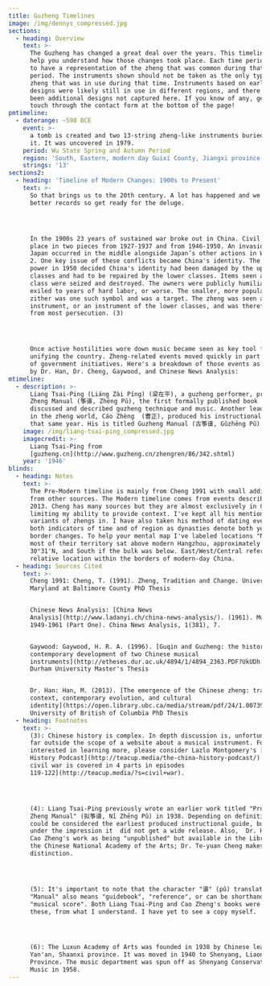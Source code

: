 ```yaml
---
title: Guzheng Timelines
image: /img/dennys_compressed.jpg
sections:
  - heading: Overview
    text: >-
      The Guzheng has changed a great deal over the years. This timeline can
      help you understand how those changes took place. Each time period tries
      to have a representation of the zheng that was common during that time
      period. The instruments shown should not be taken as the only type of
      zheng that was in use during that time. Instruments based on earlier
      designs were likely still in use in different regions, and there may have
      been additional designs not captured here. If you know of any, get in
      touch through the contact form at the bottom of the page!
pmtimeline:
  - daterange: ~598 BCE
    event: >-
      a tomb is created and two 13-string zheng-like instruments buried within
      it. It was uncovered in 1979.
    period: Wu State Spring and Autumn Period
    region: 'South, Eastern, modern day Guixi County, Jiangxi province'
    strings: '13'
sections2:
  - heading: 'Timeline of Modern Changes: 1900s to Present'
    text: >-
      So that brings us to the 20th century. A lot has happened and we have
      better records so get ready for the deluge.




      In the 1900s 23 years of sustained war broke out in China. Civil war took
      place in two pieces from 1927-1937 and from 1946-1950. An invasion from
      Japan occurred in the middle alongside Japan’s other actions in World War
      2. One key issue of these conflicts became China's identity. The side in
      power in 1950 decided China's identity had been damaged by the upper
      classes and had to be repaired by the lower classes. Items seen as upper
      class were seized and destroyed. The owners were publicly humiliated,
      exiled to years of hard labor, or worse. The smaller, more popular qin
      zither was one such symbol and was a target. The zheng was seen as a folk
      instrument, or an instrument of the lower classes, and was therefore saved
      from most persecution. (3)




      Once active hostilities wore down music became seen as key tool for
      unifying the country. Zheng-related events moved quickly in part because
      of government initiatives. Here's a breakdown of those events as reported
      by Dr. Han, Dr. Cheng, Gaywood, and Chinese News Analysis:
mtimeline:
  - description: >-
      Liang Tsai-Ping (Liáng Zài Píng) (梁在平), a guzheng performer, produces
      Zheng Manual (筝谱, Zhēng Pǔ), the first formally published book that
      discussed and described guzheng technique and music. Another leading man
      in the zheng world, Cáo Zhèng  (曹正), produced his instructional book later
      that same year. His is titled Guzheng Manual (古筝谱, Gǔzhēng Pǔ). (4)(5)
    image: /img/liang-tsai-ping_compressed.jpg
    imagecredit: >-
      Liang Tsai-Ping from
      [guzheng.cn](http://www.guzheng.cn/zhengren/86/342.shtml)
    year: '1946'
blinds:
  - heading: Notes
    text: >-
      The Pre-Modern timeline is mainly from Cheng 1991 with small additions
      from other sources. The Modern timeline comes from events described in Han
      2013. Cheng has many sources but they are almost exclusively in Chinese,
      limiting my ability to provide context. I've kept all his mentioned
      variants of zhengs in. I have also taken his method of dating events to be
      both indicators of time and of region as dynasties denote both years and
      border changes. To help your mental map I've labeled locations "North" if
      most of their territory sat above modern Hangzhou, approximately north of
      30°31'N, and South if the bulk was below. East/West/Central refer to
      relative location within the borders of modern-day China.
  - heading: Sources Cited
    text: >-
      Cheng 1991: Cheng, T. (1991). Zheng, Tradition and Change. University of
      Maryland at Baltimore County PhD Thesis


      Chinese News Analysis: [China News
      Analysis](http://www.ladanyi.ch/china-news-analysis/). (1961). Music,
      1949-1961 (Part One). China News Analysis, 1(381), 7.


      Gaywood: Gaywood, H. R. A. (1996). [Guqin and Guzheng: the historical and
      contemporary development of two Chinese musical
      instruments](http://etheses.dur.ac.uk/4894/1/4894_2363.PDF?UkUDh:CyT).
      Durham University Master's Thesis 


      Dr. Han: Han, M. (2013). [The emergence of the Chinese zheng: traditional
      context, contemporary evolution, and cultural
      identity](https://open.library.ubc.ca/media/stream/pdf/24/1.0073945/1).
      University of British of Columbia PhD Thesis
  - heading: Footnotes
    text: >-
      (3): Chinese history is complex. In depth discussion is, unfortunately,
      far outside the scope of a website about a musical instrument. For those
      interested in learning more, please consider Lazlo Montgomery's [China
      History Podcast](http://teacup.media/the-china-history-podcast/). [The
      civil war is covered in 4 parts in episodes
      119-122](http://teacup.media/?s=civil+war).




      (4): Liang Tsai-Ping previously wrote an earlier work titled "Proposed
      Zheng Manual" (拟筝谱, Nǐ Zhēng Pǔ) in 1938. Depending on definitions that
      could be considered the earliest produced instructional guide, but I am
      under the impression it  did not get a wide release. Also,  Dr. Han lists
      Cao Zheng's work as being "unpublished" but available in the Library of
      the Chinese National Academy of the Arts; Dr. Te-yuan Cheng makes no
      distinction.




      (5): It's important to note that the character "谱" (pǔ) translated here as
      "Manual" also means "guidebook", "reference", or can be shorthand for
      "musical score". Both Liang Tsai-Ping and Cao Zheng's books were all of
      these, from what I understand. I have yet to see a copy myself.




      (6): The Luxun Academy of Arts was founded in 1938 by Chinese leaders in
      Yan'an, Shaanxi province. It was moved in 1940 to Shenyang, Liaoning
      Province. The music department was spun off as Shenyang Conservatory of
      Music in 1958.
---
```


